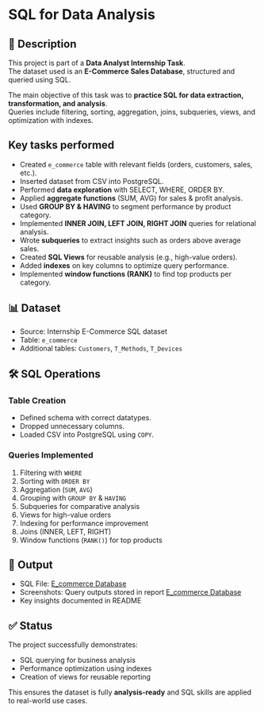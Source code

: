 # SQL for Data Analysis   <!--E_Commerce Database-->

## 📌 Description   <!-- Section Heading -->
This project is part of a **Data Analyst Internship Task**.  
The dataset used is an **E-Commerce Sales Database**, structured and queried using SQL.  

The main objective of this task was to **practice SQL for data extraction, transformation, and analysis**.  
Queries include filtering, sorting, aggregation, joins, subqueries, views, and optimization with indexes.  

## Key tasks performed   <!-- Section Heading -->

- Created `e_commerce` table with relevant fields (orders, customers, sales, etc.).   <!-- Bullet -->
- Inserted dataset from CSV into PostgreSQL.  
- Performed **data exploration** with SELECT, WHERE, ORDER BY.  
- Applied **aggregate functions** (SUM, AVG) for sales & profit analysis.  
- Used **GROUP BY & HAVING** to segment performance by product category.  
- Implemented **INNER JOIN, LEFT JOIN, RIGHT JOIN** queries for relational analysis.  
- Wrote **subqueries** to extract insights such as orders above average sales.  
- Created **SQL Views** for reusable analysis (e.g., high-value orders).  
- Added **indexes** on key columns to optimize query performance.  
- Implemented **window functions (RANK)** to find top products per category.  

## 📊 Dataset   <!-- Section Heading -->

- Source: Internship E-Commerce SQL dataset  
- Table: `e_commerce`  
- Additional tables: `Customers`, `T_Methods`, `T_Devices`  

## 🛠️ SQL Operations   <!-- Section Heading -->

### Table Creation   <!-- Sub-heading -->
- Defined schema with correct datatypes.  
- Dropped unnecessary columns.  
- Loaded CSV into PostgreSQL using `COPY`.  

### Queries Implemented   <!-- Sub-heading -->
1. Filtering with `WHERE`   <!-- Numbered list -->
2. Sorting with `ORDER BY`  
3. Aggregation (`SUM`, `AVG`)  
4. Grouping with `GROUP BY` & `HAVING`  
5. Subqueries for comparative analysis  
6. Views for high-value orders  
7. Indexing for performance improvement  
8. Joins (INNER, LEFT, RIGHT)  
9. Window functions (`RANK()`) for top products  

## 📂 Output   <!-- Section Heading -->
- SQL File: <a href="https://github.com/sabaribala2004-dataanalyst/SQL-for-Data-Analysis/blob/main/e_commerce%20database.sql"> E_commerce Database </a>
- Screenshots: Query outputs stored in report  <a href=""> E_commerce Database </a>
- Key insights documented in README  

## ✅ Status   <!-- Section Heading -->
The project successfully demonstrates:  
- SQL querying for business analysis  
- Performance optimization using indexes  
- Creation of views for reusable reporting  

This ensures the dataset is fully **analysis-ready** and SQL skills are applied to real-world use cases.  
